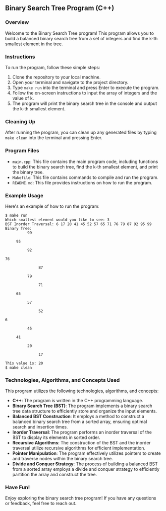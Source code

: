 ## Binary Search Tree Program (C++)

### Overview
Welcome to the Binary Search Tree program! This program allows you to build a balanced binary search tree from a set of integers and find the k-th smallest element in the tree.

### Instructions
To run the program, follow these simple steps:
1. Clone the repository to your local machine.
2. Open your terminal and navigate to the project directory.
3. Type `make run` into the terminal and press Enter to execute the program.
4. Follow the on-screen instructions to input the array of integers and the value of k.
5. The program will print the binary search tree in the console and output the k-th smallest element.

### Cleaning Up
After running the program, you can clean up any generated files by typing `make clean` into the terminal and pressing Enter.

### Program Files
- `main.cpp`: This file contains the main program code, including functions to build the binary search tree, find the k-th smallest element, and print the binary tree.
- `Makefile`: This file contains commands to compile and run the program.
- `README.md`: This file provides instructions on how to run the program.

### Example Usage
Here's an example of how to run the program:
```
$ make run
Which smallest element would you like to see: 3
BST Inorder Traversal: 6 17 20 41 45 52 57 65 71 76 79 87 92 95 99
Binary Tree:
          99

     95

          92

76

               87

          79

               71

     65

          57

               52

6

          45

     41

          20

               17

This value is: 20
$ make clean
```

### Technologies, Algorithms, and Concepts Used
This program utilizes the following technologies, algorithms, and concepts:
- **C++**: The program is written in the C++ programming language.
- **Binary Search Tree (BST)**: The program implements a binary search tree data structure to efficiently store and organize the input elements.
- **Balanced BST Construction**: It employs a method to construct a balanced binary search tree from a sorted array, ensuring optimal search and insertion times.
- **Inorder Traversal**: The program performs an inorder traversal of the BST to display its elements in sorted order.
- **Recursive Algorithms**: The construction of the BST and the inorder traversal utilize recursive algorithms for efficient implementation.
- **Pointer Manipulation**: The program effectively utilizes pointers to create and traverse nodes within the binary search tree.
- **Divide and Conquer Strategy**: The process of building a balanced BST from a sorted array employs a divide and conquer strategy to efficiently partition the array and construct the tree.

### Have Fun!
Enjoy exploring the binary search tree program! If you have any questions or feedback, feel free to reach out.